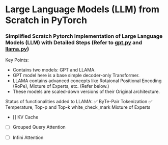 # Large Language Models (LLM) from Scratch in PyTorch
### Simplified Scratch Pytorch Implementation of Large Language Models (LLM) with Detailed Steps (Refer to <a href="gpt.py">gpt.py</a> and <a href="llama.py">llama.py</a>)

Key Points:
<ul>
  <li>Contains two models: GPT and LLAMA.</li>
  <li> GPT model here is a base simple decoder-only Transformer.</li>
  <li> LLAMA contains advanced concepts like Rotaional Positional Encoding (RoPe), Mixture of Experts, etc. (Refer below.) </li>
  <li> These models are scaled-down versions of their Original architecture. </li>
</ul>  

Status of functionalities added to LLAMA:
:white_check_mark: ByTe-Pair Tokenization
:white_check_mark: Temperature, Top-p and Top-k 
white_check_mark Mixture of Experts
- [] KV Cache
- [ ] Grouped Query Attention
- [ ] Infini Attention

